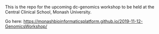 This is the repo for the upcoming dc-genomics workshop to be held at the Central Clinical School, Monash University. 

Go here: https://monashbioinformaticsplatform.github.io/2019-11-12-GenomicsWorkshop/